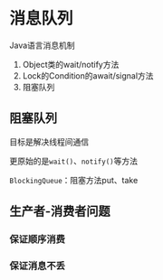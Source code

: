 # 消息队列

Java语言消息机制

1. Object类的wait/notify方法
2. Lock的Condition的await/signal方法
3. 阻塞队列

## 阻塞队列

目标是解决线程间通信

更原始的是`wait()`、`notify()`等方法

`BlockingQueue`：阻塞方法put、take

## 生产者-消费者问题

### 保证顺序消费

### 保证消息不丢

